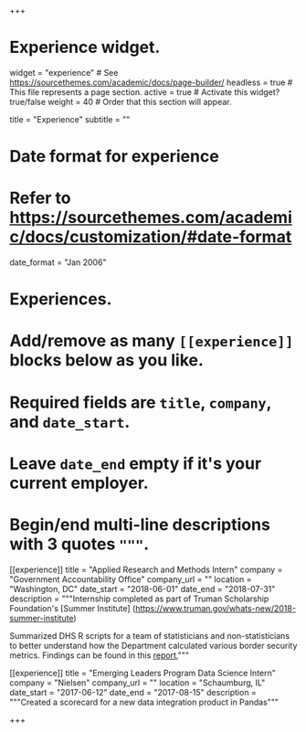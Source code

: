 +++
# Experience widget.
widget = "experience"  # See https://sourcethemes.com/academic/docs/page-builder/
headless = true  # This file represents a page section.
active = true  # Activate this widget? true/false
weight = 40  # Order that this section will appear.

title = "Experience"
subtitle = ""

# Date format for experience
#   Refer to https://sourcethemes.com/academic/docs/customization/#date-format
date_format = "Jan 2006"

# Experiences.
#   Add/remove as many `[[experience]]` blocks below as you like.
#   Required fields are `title`, `company`, and `date_start`.
#   Leave `date_end` empty if it's your current employer.
#   Begin/end multi-line descriptions with 3 quotes `"""`.
[[experience]]
  title = "Applied Research and Methods Intern"
  company = "Government Accountability Office"
  company_url = ""
  location = "Washington, DC"
  date_start = "2018-06-01"
  date_end = "2018-07-31"
  description = """Internship completed as part of Truman Scholarship Foundation's [Summer Institute] (https://www.truman.gov/whats-new/2018-summer-institute)
  
Summarized DHS R scripts for a team of statisticians and non-statisticians to better understand how the Department calculated various border security metrics. Findings can be found in this [report.](https://www.gao.gov/products/GAO-19-305)"""

[[experience]]
  title = "Emerging Leaders Program Data Science Intern"
  company = "Nielsen"
  company_url = ""
  location = "Schaumburg, IL"
  date_start = "2017-06-12"
  date_end = "2017-08-15"
  description = """Created a scorecard for a new data integration product in Pandas"""

+++
